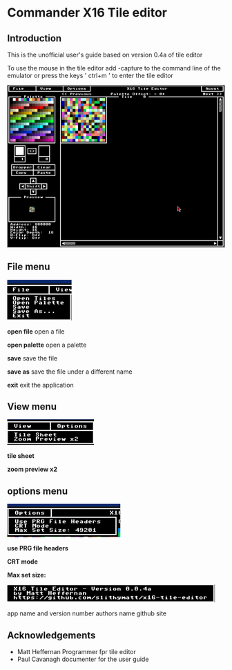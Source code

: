 # Commander X16 Tile editor

## Introduction

This is the unofficial user's guide based on version 0.4a of tile editor

To use the mouse in  the tile editor add -capture to the command line of the emulator
or press the keys ' ctrl+m ' to enter the tile editor



![tile editor](images/tileeditor.png)


## File menu
![filemenu](images/filemenu.png)

**open file**
open a file

**open palette**
open a palette

**save**
save the file

**save as**
save the file under a different name

**exit**
exit the application

## View menu

![view menu](images/viewmenu.png)

**tile sheet**

**zoom preview x2**

## options menu

![options menu](images/optionsmenu.png)

**use PRG file headers**

**CRT mode**

**Max set size:**

![about](images/about.png)

app name and version  number
authors name
github site

## Acknowledgements

* Matt Heffernan Programmer fpr tile editor
* Paul Cavanagh documenter for the user guide